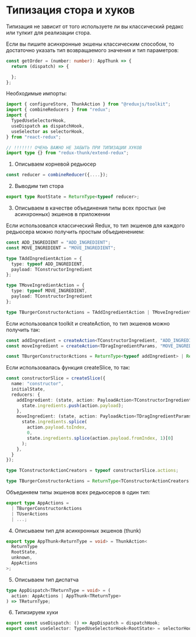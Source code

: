 # Типизация стора и хуков

Типизация не зависит от того используете ли вы классический редакс или тулкит для реализации стора.

Если вы пишите асинхронные экшены классическим способом, то достаточно указать тип возвращаемого значения и тип параметров:

```TypeScript
const getOrder = (number: number): AppThunk => {
  return (dispatch) => {

  };
};
```

Необходимые импорты:

```TypeScript
import { configureStore, ThunkAction } from "@reduxjs/toolkit";
import { combineReducers } from "redux";
import {
  TypedUseSelectorHook,
  useDispatch as dispatchHook,
  useSelector as selectorHook,
} from "react-redux";

// !!!!!!! ОЧЕНЬ ВАЖНО НЕ ЗАБЫТЬ ПРИ ТИПИЗАЦИИ ХУКОВ
import type {} from "redux-thunk/extend-redux";
``` 

1. Описываем корневой редьюсер

```TypeScript
const reducer = combineReducer({....});
```

2. Выводим тип стора

```TypeScript
export type RootState = ReturnType<typeof reducer>;
```

3. Описываем в качестве объединения типы всех простых (не асинхронных) экшенов в приложении

Если использовался классический Redux, то тип экшенов для каждого редьюсера
можно получить простым объедиенением:

```TypeScript
const ADD_INGREDIENT = "ADD_INGREDIENT";
const MOVE_INGREDIENT = "MOVE_INGREDIENT";

type TAddIngredientAction = {
  type: typeof ADD_INGREDIENT,
  payload: TConstructorIngredient
};

type TMoveIngredientAction = {
  type: typeof MOVE_INGREDIENT,
  payload: TConstructorIngredient
};

type TBurgerConstructorActions = TAddIngredientAction | TMoveIngredientAction;
```

Если использовался toolkit и createAction, то тип экшенов можно получить так:

```TypeScript
const addIngredient = createAction<TConstructorIngredient, "ADD_INGREDIENT">("ADD_INGREDIENT");
const moveIngredient = createAction<TDragIngredientParams, "MOVE_INGREDIENT">("MOVE_INGREDIENT");

const TBurgerConstructorActions = ReturnType<typeof addIngredient> | ReturnType<typeof moveIngredient> 
```

Если использовалась функция createSlice, то так:

```TypeScript
const constructorSlice = createSlice({
  name: "constructor",
  initialState,
  reducers: {
    addIngredient: (state, action: PayloadAction<TConstructorIngredient>) => {
      state.ingredients.push(action.payload);
    },
    moveIngredient: (state, action: PayloadAction<TDragIngredientParams>) => {
      state.ingredients.splice(
        action.payload.toIndex,
        0,
        state.ingredients.splice(action.payload.fromIndex, 1)[0]
      );
    },
  }
});

type TConstructorActionCreators = typeof constructorSlice.actions;

type TBurgerConstructorActions = ReturnType<TConstructorActionCreators[keyof TConstructorActionCreators]>;

```

Объединяем типы экшенов всех редьюсеров в один тип:

```TypeScript
export type AppActions =
  | TBurgerConstructorActions
  | TUserActions
  | ...;
```

4. Описываем тип для асинхронных экшенов (thunk)

```TypeScript
export type AppThunk<ReturnType = void> = ThunkAction<
  ReturnType
  RootState,
  unknown,
  AppActions
>;
```

5. Описываем тип диспатча

```TypeScript
type AppDispatch<TReturnType = void> = (
  action: AppActions | AppThunk<TReturnType>
) => TReturnType;
```

6. Типизируем хуки

```TypeScript
export const useDispatch: () => AppDispatch = dispatchHook;
export const useSelector: TypedUseSelectorHook<RootState> = selectorHook;
```
